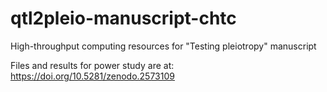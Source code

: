 # qtl2pleio-manuscript-chtc
High-throughput computing resources for "Testing pleiotropy" manuscript

Files and results for power study are at: https://doi.org/10.5281/zenodo.2573109

